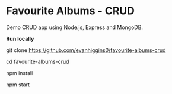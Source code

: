 # Favourite Albums - CRUD

Demo CRUD app using Node.js, Express and MongoDB.

<b>Run locally</b>

git clone https://github.com/evanhiggins0/favourite-albums-crud

cd favourite-albums-crud

npm install

npm start


